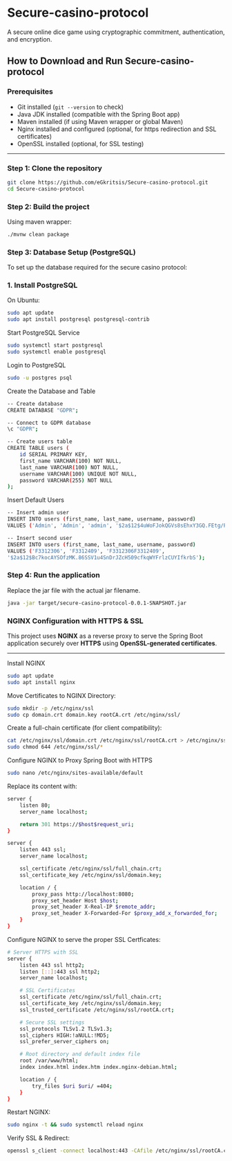 # Secure-casino-protocol
A secure online dice game using cryptographic commitment, authentication, and encryption.

## How to Download and Run Secure-casino-protocol

### Prerequisites
- Git installed (`git --version` to check)
- Java JDK installed (compatible with the Spring Boot app)
- Maven installed (if using Maven wrapper or global Maven)
- Nginx installed and configured (optional, for https redirection and SSL certificates)
- OpenSSL installed (optional, for SSL testing)

---

### Step 1: Clone the repository

```bash
git clone https://github.com/eGkritsis/Secure-casino-protocol.git
cd Secure-casino-protocol
```

### Step 2: Build the project
Using maven wrapper:
```bash
./mvnw clean package
```

### Step 3: Database Setup (PostgreSQL)
To set up the database required for the secure casino protocol:

### 1. Install PostgreSQL

On Ubuntu:

```bash
sudo apt update
sudo apt install postgresql postgresql-contrib
```

Start PostgreSQL Service
```bash
sudo systemctl start postgresql
sudo systemctl enable postgresql
```

Login to PostgreSQL
```bash
sudo -u postgres psql
```

Create the Database and Table
```bash
-- Create database
CREATE DATABASE "GDPR";

-- Connect to GDPR database
\c "GDPR";

-- Create users table
CREATE TABLE users (
    id SERIAL PRIMARY KEY,
    first_name VARCHAR(100) NOT NULL,
    last_name VARCHAR(100) NOT NULL,
    username VARCHAR(100) UNIQUE NOT NULL,
    password VARCHAR(255) NOT NULL
);
```
Insert Default Users

```bash
-- Insert admin user
INSERT INTO users (first_name, last_name, username, password)
VALUES ('Admin', 'Admin', 'admin', '$2a$12$4uWoFJokQGVs8sEhxY3GQ.FEtg/PuU1jKnk6.bcLfRPekEnk66atK');

-- Insert second user
INSERT INTO users (first_name, last_name, username, password)
VALUES ('F3312306', 'F3312409', 'F3312306F3312409',
'$2a$12$Bc7kocAYSOfzMK.86SSV1u4SnDrJZcH509cfkqWYFrlzCUYIfkrbS');
```

### Step 4: Run the application
Replace the jar file with the actual jar filename.
```bash
java -jar target/secure-casino-protocol-0.0.1-SNAPSHOT.jar
```

### NGINX Configuration with HTTPS & SSL
This project uses **NGINX** as a reverse proxy to serve the Spring Boot application securely over **HTTPS** using **OpenSSL-generated certificates**.

---
Install NGINX

```bash
sudo apt update
sudo apt install nginx
``` 

Move Certificates to NGINX Directory:
```bash
sudo mkdir -p /etc/nginx/ssl
sudo cp domain.crt domain.key rootCA.crt /etc/nginx/ssl/
```

Create a full-chain certificate (for client compatibility):
```bash
cat /etc/nginx/ssl/domain.crt /etc/nginx/ssl/rootCA.crt > /etc/nginx/ssl/full_chain.crt
sudo chmod 644 /etc/nginx/ssl/*
```
Configure NGINX to Proxy Spring Boot with HTTPS

```bash
sudo nano /etc/nginx/sites-available/default
```

Replace its content with:
```bash
server {
    listen 80;
    server_name localhost;

    return 301 https://$host$request_uri;
}

server {
    listen 443 ssl;
    server_name localhost;

    ssl_certificate /etc/nginx/ssl/full_chain.crt;
    ssl_certificate_key /etc/nginx/ssl/domain.key;

    location / {
        proxy_pass http://localhost:8080;
        proxy_set_header Host $host;
        proxy_set_header X-Real-IP $remote_addr;
        proxy_set_header X-Forwarded-For $proxy_add_x_forwarded_for;
    }
}
```
Configure NGINX to serve the proper SSL Certficates:
```bash
# Server HTTPS with SSL
server {
    listen 443 ssl http2;
    listen [::]:443 ssl http2;
    server_name localhost;

    # SSL Certificates
    ssl_certificate /etc/nginx/ssl/full_chain.crt;
    ssl_certificate_key /etc/nginx/ssl/domain.key;
    ssl_trusted_certificate /etc/nginx/ssl/rootCA.crt;

    # Secure SSL settings
    ssl_protocols TLSv1.2 TLSv1.3;
    ssl_ciphers HIGH:!aNULL:!MD5;
    ssl_prefer_server_ciphers on;

    # Root directory and default index file
    root /var/www/html;
    index index.html index.htm index.nginx-debian.html;

    location / {
        try_files $uri $uri/ =404;
    }
}
```


Restart NGINX:
```bash
sudo nginx -t && sudo systemctl reload nginx
```

Verify SSL & Redirect:
```bash
openssl s_client -connect localhost:443 -CAfile /etc/nginx/ssl/rootCA.crt
```


